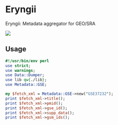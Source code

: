 Eryngii
=========

Eryngii: Metadata aggregator for GEO/SRA

![](http://p7.storage.canalblog.com/75/92/290470/30842278_p.jpg)

## Usage
```perl
#!/usr/bin/env perl
use strict;
use warnings;
use Data::Dumper;
use lib qw{./lib};
use Metadata::GSE;

my $fetch_xml = Metadata::GSE->new("GSE37232");
print $fetch_xml->title();
print $fetch_xml->pmid();
print $fetch_xml->gse_id();
print $fetch_xml->supp_data();
print $fetch_xml->gsm_ids();
```
